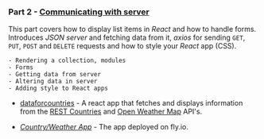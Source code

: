 ### Part 2 - [Communicating with server](https://fullstackopen.com/en/part2)

This part covers how to display list items in _React_ and how to handle forms. Introduces _JSON server_ and fetching data from it, _axios_ for sending `GET`, `PUT`, `POST` and `DELETE` requests and how to style your _React_ app (CSS).
```
- Rendering a collection, modules
- Forms
- Getting data from server
- Altering data in server
- Adding style to React apps
```
- [dataforcountries](/part2/countries) - A react app that fetches and displays information from the [REST Countries](https://restcountries.com) and [Open Weather Map](https://openweathermap.org/) API's.

- *[Country/Weather App](http://country.fly.dev/)* - The app deployed on fly.io.
